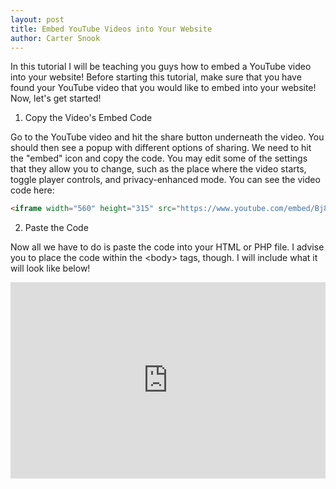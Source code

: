 ```yaml
---
layout: post
title: Embed YouTube Videos into Your Website
author: Carter Snook
---
```


In this tutorial I will be teaching you guys how to embed a YouTube video into your website!  Before starting this tutorial, make sure that you have found your YouTube video that you would like to embed into your website!  Now, let's get started!

1. Copy the Video's Embed Code

Go to the YouTube video and hit the share button underneath the video.  You should then see a popup with different options of sharing.  We need to hit the "embed" icon and copy the code.  You may edit some of the settings that they allow you to change, such as the place where the video starts, toggle player controls, and privacy-enhanced mode.  You can see the video code here:

```html
<iframe width="560" height="315" src="https://www.youtube.com/embed/Bj88pcN5xuI" frameborder="0" allow="accelerometer; autoplay; encrypted-media; gyroscope; picture-in-picture" allowfullscreen></iframe>
```

2. Paste the Code

Now all we have to do is paste the code into your HTML or PHP file.  I advise you to place the code within the \<body\> tags, though.  I will include what it will look like below!

<div class='video-container'>
<iframe width="560" height="315" src="https://www.youtube.com/embed/Bj88pcN5xuI" frameborder="0" allow="accelerometer; autoplay; encrypted-media; gyroscope; picture-in-picture" allowfullscreen></iframe>
</div>

<style>
    .video-container { position: relative; padding-bottom: 56.25%; padding-top: 30px; height: 0; overflow: hidden; } .video-container iframe, .video-container object, .video-container embed { position: absolute; top: 0; left: 0; width: 100%; height: 100%; }
</style>